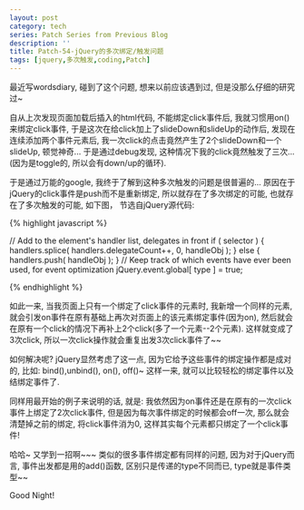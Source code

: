 ```yaml
---
layout: post
category: tech
series: Patch Series from Previous Blog
description: ''
title: Patch-54-jQuery的多次绑定/触发问题
tags: [jquery,多次触发,coding,Patch]
---
```


最近写wordsdiary, 碰到了这个问题, 想来以前应该遇到过, 但是没那么仔细的研究过~

自从上次发现页面加载后插入的html代码, 不能绑定click事件后, 我就习惯用on()来绑定click事件, 于是这次在给click加上了slideDown和slideUp的动作后, 发现在连续添加两个事件元素后, 我一次click的点击竟然产生了2个slideDown和一个slideUp, 顿觉神奇... 于是通过debug发现, 这种情况下我的click竟然触发了三次...(因为是toggle的, 所以会有down/up的循环).

于是通过万能的google, 我终于了解到这种多次触发的问题是很普遍的... 原因在于jQuery的click事件是push而不是重新绑定, 所以就存在了多次绑定的可能, 也就存在了多次触发的可能, 如下图， 节选自jQuery源代码:


{% highlight javascript %}

// Add to the element's handler list, delegates in front
if ( selector ) {
	handlers.splice( handlers.delegateCount++, 0, handleObj );
} else {
	handlers.push( handleObj );
}
// Keep track of which events have ever been used, for event optimization
jQuery.event.global[ type ] = true;

{% endhighlight %}


如此一来, 当我页面上只有一个绑定了click事件的元素时, 我新增一个同样的元素, 就会引发on事件在原有基础上再次对页面上的该元素绑定事件(因为on), 然后就会在原有一个click的情况下再补上2个click(多了一个元素--2个元素). 这样就变成了3次click, 所以一次click操作就会重复出发3次click事件了~~

如何解决呢? jQuery显然考虑了这一点, 因为它给予这些事件的绑定操作都是成对的, 比如: bind(),unbind(), on(), off()~ 这样一来, 就可以比较轻松的绑定事件以及结绑定事件了.

同样用最开始的例子来说明的话, 就是: 我依然因为on事件还是在原有的一次click事件上绑定了2次click事件, 但是因为每次事件绑定的时候都会off一次, 那么就会清楚掉之前的绑定, 将click事件消为0, 这样其实每个元素都只绑定了一个click事件!

哈哈~ 又学到一招啊~~~ 类似的很多事件绑定都有同样的问题, 因为对于jQuery而言, 事件出发都是用的add()函数, 区别只是传递的type不同而已, type就是事件类型~~

Good Night!
